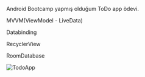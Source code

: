 Android Bootcamp yapmış olduğum ToDo app ödevi.

MVVM(ViewModel - LiveData)

Databinding

RecyclerView

RoomDatabase



![TodoApp](https://user-images.githubusercontent.com/83539143/156785719-8bd49c8f-48db-487b-91ce-d95c0247bdbd.png)
